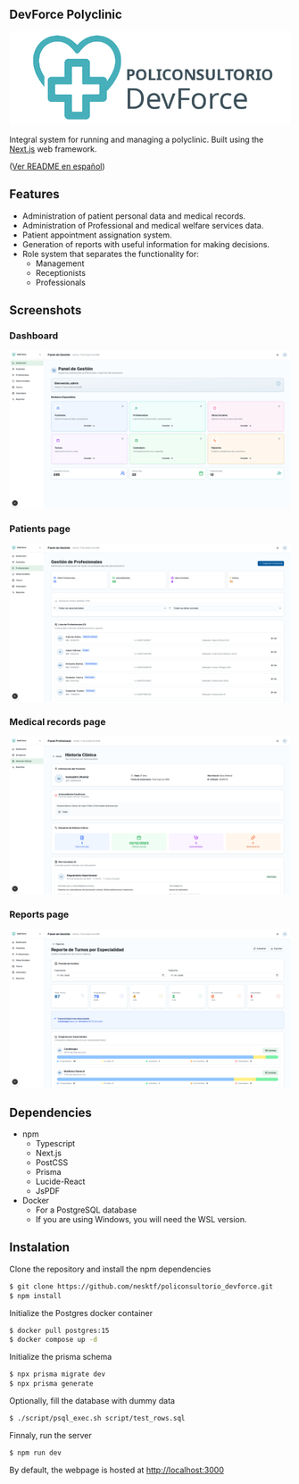 ## DevForce Polyclinic
![logo](./img/logo-devforce.png)

Integral system for running and managing a polyclinic. Built using the 
[Next.js](https://nextjs.org) web framework.

([Ver README en español](./README.md))

## Features
- Administration of patient personal data and medical records.
- Administration of Professional and medical welfare services data.
- Patient appointment assignation system.
- Generation of reports with useful information for making decisions.
- Role system that separates the functionality for:
    - Management
    - Receptionists
    - Professionals

## Screenshots
### Dashboard
![Dashboard](./img/dashboard.png)

### Patients page
![Patients](./img/patients.png)

### Medical records page
![Histories](./img/histories.png)

### Reports page
![Reports](./img/reports.png)

## Dependencies
- npm
    - Typescript
    - Next.js
    - PostCSS
    - Prisma
    - Lucide-React
    - JsPDF
- Docker
    - For a PostgreSQL database
    - If you are using Windows, you will need the WSL version.

## Instalation
Clone the repository and install the npm dependencies
```sh
$ git clone https://github.com/nesktf/policonsultorio_devforce.git
$ npm install
```

Initialize the Postgres docker container
```sh
$ docker pull postgres:15
$ docker compose up -d
```

Initialize the prisma schema
```sh
$ npx prisma migrate dev
$ npx prisma generate
```

Optionally, fill the database with dummy data
```sh
$ ./script/psql_exec.sh script/test_rows.sql
```

Finnaly, run the server
```sh
$ npm run dev
```

By default, the webpage is hosted at [http://localhost:3000](http://localhost:3000)
